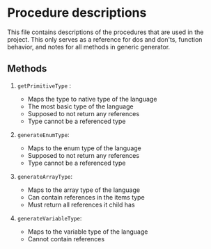# Procedure descriptions

This file contains descriptions of the procedures that are used in the project.
This only serves as a reference for dos and don'ts, function behavior, and notes for all methods in generic generator.

## Methods

1. `getPrimitiveType` :

   - Maps the type to native type of the language
   - The most basic type of the language
   - Supposed to not return any references
   - Type cannot be a referenced type

2. `generateEnumType`:

   - Maps to the enum type of the language
   - Supposed to not return any references
   - Type cannot be a referenced type

3. `generateArrayType`:

   - Maps to the array type of the language
   - Can contain references in the items type
   - Must return all references it child has

4. `generateVariableType`:

   - Maps to the variable type of the language
   - Cannot contain references
